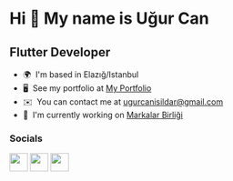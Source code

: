 Hi 👋 My name is Uğur Can
=========================

Flutter Developer
----------------

* 🌍  I'm based in Elazığ/Istanbul
* 🖥️  See my portfolio at [My Portfolio](https://play.google.com/store/apps/dev?id=5517639161234088483&gl=TR)
* ✉️  You can contact me at [ugurcanisildar@gmail.com](mailto:ugurcanisildar@gmail.com)
* 🚀  I'm currently working on [Markalar Birliği](http://www.markalarbirligi.com.tr/)



### Socials

<p align="left"> <a href="https://www.github.com/ugurcanisildar" target="_blank" rel="noreferrer"><img src="https://raw.githubusercontent.com/danielcranney/readme-generator/main/public/icons/socials/github.svg" width="32" height="32" /></a> <a href="https://www.linkedin.com/in/ugurcanisildar" target="_blank" rel="noreferrer"><img src="https://raw.githubusercontent.com/danielcranney/readme-generator/main/public/icons/socials/linkedin.svg" width="32" height="32" /></a> <a href="https://www.twitter.com/ugurcanisildar" target="_blank" rel="noreferrer"><img src="https://raw.githubusercontent.com/danielcranney/readme-generator/main/public/icons/socials/twitter.svg" width="32" height="32" /></a></p>
